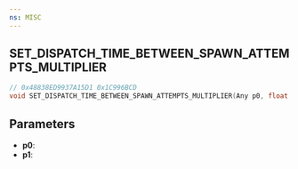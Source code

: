 ```yaml
---
ns: MISC
---
```

## SET_DISPATCH_TIME_BETWEEN_SPAWN_ATTEMPTS_MULTIPLIER

```c
// 0x48838ED9937A15D1 0x1C996BCD
void SET_DISPATCH_TIME_BETWEEN_SPAWN_ATTEMPTS_MULTIPLIER(Any p0, float p1);
```


## Parameters
* **p0**: 
* **p1**: 

